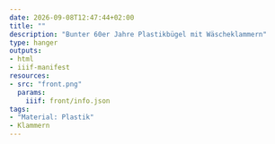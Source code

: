 ```yaml
---
date: 2026-09-08T12:47:44+02:00
title: ""
description: "Bunter 60er Jahre Plastikbügel mit Wäscheklammern"
type: hanger
outputs:
- html
- iiif-manifest
resources:
- src: "front.png"
  params:
    iiif: front/info.json
tags:
- "Material: Plastik"
- Klammern
---
```

